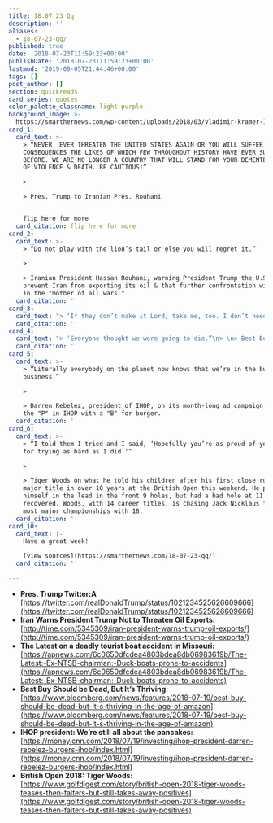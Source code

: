 ```yaml
---
title: 18.07.23 Qq
description: ''
aliases:
  - 18-07-23-qq/
published: true
date: '2018-07-23T11:59:23+00:00'
publishDate: '2018-07-23T11:59:23+00:00'
lastmod: '2019-09-05T21:44:46+00:00'
tags: []
post_author: []
section: quickreads
card_series: quotes
color_palette_classname: light-purple
background_image: >-
  https://smarthernews.com/wp-content/uploads/2018/03/vladimir-kramer-145-unsplash-scaled.jpg
card_1:
  card_text: >-
    > “NEVER, EVER THREATEN THE UNITED STATES AGAIN OR YOU WILL SUFFER
    CONSEQUENCES THE LIKES OF WHICH FEW THROUGHOUT HISTORY HAVE EVER SUFFERED
    BEFORE. WE ARE NO LONGER A COUNTRY THAT WILL STAND FOR YOUR DEMENTED WORDS
    OF VIOLENCE & DEATH. BE CAUTIOUS!”

    > 

    > Pres. Trump to Iranian Pres. Rouhani


    flip here for more
  card_citation: flip here for more
card_2:
  card_text: >-
    > “Do not play with the lion’s tail or else you will regret it.”

    > 

    > Iranian President Hassan Rouhani, warning President Trump the U.S. cannot
    prevent Iran from exporting its oil & that further confrontation will result
    in the "mother of all wars."
  card_citation: ''
card_3:
  card_text: "> ‘If they don’t make it Lord, take me, too. I don’t need to be here.’’\n> \n> Tia Coleman, lost 9 members of her family, including her husband and three children - ages 9, 7 & 1 - after a duck boat capsized in a Missouri lake. An additional 8 others died. Early investigations by the NTSB found the duck boat faced near-hurricane force winds."
  card_citation: ''
card_4:
  card_text: "> ‘Everyone thought we were going to die.”\n> \n> Best Buy CEO Hubert Joly on how the big box retailer fought back against online competition from the likes of Amazon. The last national electronics chain is using its stores as showrooms & in-home personal advisors to help customers with questions and purchases."
  card_citation: ''
card_5:
  card_text: >-
    > “Literally everybody on the planet now knows that we’re in the burger
    business.”

    > 

    > Darren Rebelez, president of IHOP, on its month-long ad campaign replacing
    the "P" in IHOP with a "B" for burger.
  card_citation: ''
card_6:
  card_text: >-
    > “I told them I tried and I said, ‘Hopefully you’re as proud of your pops
    for trying as hard as I did.'”

    > 

    > Tiger Woods on what he told his children after his first close run at a
    major title in over 10 years at the British Open this weekend. He put
    himself in the lead in the front 9 holes, but had a bad hole at 11 and never
    recovered. Woods, with 14 career titles, is chasing Jack Nicklaus for the
    most major championships with 18.
  card_citation: ''
card_10:
  card_text: |-
    Have a great week!

    [view sources](https://smarthernews.com/18-07-23-qq/)
  card_citation: ''

---
```

*   **Pres. Trump Twitter:A**  
    [https://twitter.com/realDonaldTrump/status/1021234525626609666](https://twitter.com/realDonaldTrump/status/1021234525626609666)
*   **Iran Warns President Trump Not to Threaten Oil Exports:**  
    [http://time.com/5345309/iran-president-warns-trump-oil-exports/](http://time.com/5345309/iran-president-warns-trump-oil-exports/)
*   **The Latest on a deadly tourist boat accident in Missouri:**  
    [https://apnews.com/6c0650dfcdea4803bdea8db06983619b/The-Latest:-Ex-NTSB-chairman:-Duck-boats-prone-to-accidents](https://apnews.com/6c0650dfcdea4803bdea8db06983619b/The-Latest:-Ex-NTSB-chairman:-Duck-boats-prone-to-accidents)
*   **Best Buy Should be Dead, But It’s Thriving:**  
    [https://www.bloomberg.com/news/features/2018-07-19/best-buy-should-be-dead-but-it-s-thriving-in-the-age-of-amazon](https://www.bloomberg.com/news/features/2018-07-19/best-buy-should-be-dead-but-it-s-thriving-in-the-age-of-amazon)
*   **IHOP president: We’re still all about the pancakes:** [https://money.cnn.com/2018/07/19/investing/ihop-president-darren-rebelez-burgers-ihob/index.html](https://money.cnn.com/2018/07/19/investing/ihop-president-darren-rebelez-burgers-ihob/index.html)
*   **British Open 2018: Tiger Woods:**  
    [https://www.golfdigest.com/story/british-open-2018-tiger-woods-teases-then-falters-but-still-takes-away-positives](https://www.golfdigest.com/story/british-open-2018-tiger-woods-teases-then-falters-but-still-takes-away-positives)